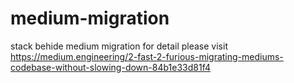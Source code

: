 # medium-migration
stack behide medium migration
for detail please visit https://medium.engineering/2-fast-2-furious-migrating-mediums-codebase-without-slowing-down-84b1e33d81f4
